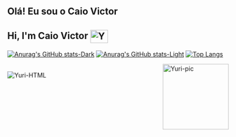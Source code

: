## Olá! Eu sou o Caio Victor
## Hi, I'm Caio Victor   <img align="center" alt="Yuri-Js" height="30" width="40" src="https://raw.githubusercontent.com/kaueMarques/kaueMarques/master/hi.gif">

<div>
  
[![Anurag's GitHub stats-Dark](https://github-readme-stats.vercel.app/api?username=ocaiovictor&show_icons=true&theme=default_repocard)](https://github.com/olucasyuri/github-readme-stats#gh-dark-mode-only)
[![Anurag's GitHub stats-Light](https://github-readme-stats.vercel.app/api?username=ocaiovictor&show_icons=true&theme=default#gh-light-mode-only)](https://github.com/olucasyuri/github-readme-stats#gh-light-mode-only)
[![Top Langs](https://github-readme-stats.vercel.app/api/top-langs/?username=ocaiovictor&layout=compact)](https://github.com/ocaiovictor/github-readme-stats)

  <img align="right" alt="Yuri-pic" height="150" src="https://camo.githubusercontent.com/2b3425a49b9dcb2a0ffadd228b343970fbbcef8807c08208e81023070b02f88d/68747470733a2f2f36342e6d656469612e74756d626c722e636f6d2f37336161623563326461363563336237373938366261633962313837636532372f653265646333636561326631663564622d66392f733132383078313932302f656230613731636163323463343731663737373566366237386334336263353564363731376662312e6a7067" data-canonical-src="[https://64.media.tumblr.com/73aab5c2da65c3b77986bac9b187ce27/e2edc3cea2f1f5db-f9/s1280x1920/eb0a71cac24c471f7775f6b78c43bc55d6717fb1.jpg](https://i.pinimg.com/200x/dc/24/79/dc2479e13b7f077859a63e4cdf2eb698.jpg)" style="max-width: 100%;">

</div>

<div style="display: inline+block"><br>
   <img align="center" alt="Yuri-HTML" height="" width="" src="https://camo.githubusercontent.com/105b60ce28ec05ae23246c58638645c12cbdab6a1f5860309eb407e0aea90545/68747470733a2f2f696d6775722e636f6d2f72696c485678412e706e67">
</div>
